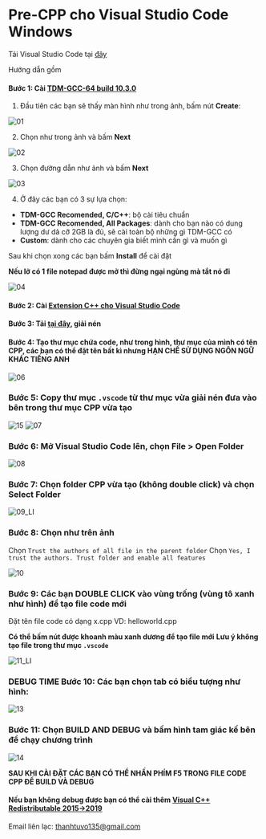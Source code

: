 # Pre-CPP cho Visual Studio Code Windows

Tải Visual Studio Code tại [đây](https://code.visualstudio.com/download)

Hướng dẫn gồm 

#### Bước 1: Cài [TDM-GCC-64 build 10.3.0](https://github.com/jmeubank/tdm-gcc/releases/download/v10.3.0-tdm64-2/tdm64-gcc-10.3.0-2.exe)

1. Đầu tiên các bạn sẽ thấy màn hình như trong ảnh, bấm nút **Create**:

![01](https://user-images.githubusercontent.com/48942146/134608773-f921ff61-9f9d-478a-b083-a2ecbc589a5b.png)

2. Chọn như trong ảnh và bấm **Next**

![02](https://user-images.githubusercontent.com/48942146/134609522-90d0f468-6361-421f-b624-4d69c79ab015.png)

3. Chọn đường dẫn như ảnh và bấm **Next**

![03](https://user-images.githubusercontent.com/48942146/134609585-85bc8212-757b-436d-be4a-90727ce3c88f.png)

4. Ở đây các bạn có 3 sự lựa chọn:

- **TDM-GCC Recomended, C/C++**: bộ cài tiêu chuẩn
- **TDM-GCC Recomended, All Packages**: dành cho bạn nào có dung lượng dư dả cỡ 2GB là đủ, sẽ cài toàn bộ những gì TDM-GCC có
- **Custom**: dành cho các chuyên gia biết mình cần gì và muốn gì

Sau khi chọn xong các bạn bấm **Install** để cài đặt

**Nếu lỡ có 1 file notepad được mở thì đừng ngại ngùng mà tắt nó đi**

![04](https://user-images.githubusercontent.com/48942146/134611361-4b02eee3-1698-4a9d-8c2a-a3f0818d78f8.png)

#### Bước 2: Cài [Extension C++ cho Visual Studio Code](https://marketplace.visualstudio.com/items?itemName=ms-vscode.cpptools)
#### Bước 3: Tải [tại đây](https://github.com/Noboroto/Pre-CPP/archive/refs/heads/master.zip), giải nén
#### Bước 4: Tạo thư mục chứa code, như trong hình, thư mục của mình có tên CPP, các bạn có thể đặt tên bất kì nhưng **HẠN CHẾ SỬ DỤNG NGÔN NGỮ KHÁC TIẾNG ANH**

![06](https://user-images.githubusercontent.com/48942146/135854262-e12047dd-7d0d-4252-86e6-ec69718f3812.png)

### Bước 5: Copy thư mục `.vscode` từ thư mục vừa giải nén đưa vào bên trong thư mục CPP vừa tạo

![15](https://user-images.githubusercontent.com/48942146/135854947-6471e889-907d-4fcc-830e-5dec2cae6590.png)
![07](https://user-images.githubusercontent.com/48942146/135854976-6e7c33f5-af1d-4251-927d-2ae1be939e0d.png)

### Bước 6: Mở Visual Studio Code lên, chọn File > Open Folder

![08](https://user-images.githubusercontent.com/48942146/135856096-ed76a69e-d6f2-4154-a632-5de1be2ba445.png)

### Bước 7: Chọn folder CPP vừa tạo (không double click) và chọn Select Folder

![09_LI](https://user-images.githubusercontent.com/48942146/135856330-46f8837e-5f1b-499f-96f0-a7d7d7c2fbfc.jpg)

### Bước 8: Chọn như trên ảnh 
Chọn `Trust the authors of all file in the parent folder`
Chọn `Yes, I trust the authors. Trust folder and enable all features`

![10](https://user-images.githubusercontent.com/48942146/135856685-d77e3f77-ff9a-4d9d-8e91-4e0100301117.png)

### Bước 9: Các bạn DOUBLE CLICK vào vùng trống (vùng tô xanh như hình) để tạo file code mới
Đặt tên file code có dạng x.cpp
VD: helloworld.cpp

**Có thể bấm nút được khoanh màu xanh dương để tạo file mới**
**Lưu ý không tạo file trong thư mục `.vscode`**

![11_LI](https://user-images.githubusercontent.com/48942146/135857823-78577227-6aaf-4ba4-bcb4-a999d42153e8.jpg)

### DEBUG TIME Bước 10: Các bạn chọn tab có biểu tượng như hình:

![13](https://user-images.githubusercontent.com/48942146/135857384-9be86db4-6157-42bc-8edd-0cbde34d0a89.png)

### Bước 11: Chọn BUILD AND DEBUG và bấm hình tam giác kế bên để chạy chương trình

![14](https://user-images.githubusercontent.com/48942146/135857487-6465db2f-708b-4ef9-8e16-b14eb23856cc.png)

**SAU KHI CÀI ĐẶT CÁC BẠN CÓ THỂ NHẤN PHÍM F5 TRONG FILE CODE CPP ĐỂ BUILD VÀ DEBUG** 

#### Nếu bạn không debug được bạn có thể cài thêm [Visual C++ Redistributable 2015->2019](https://aka.ms/vs/16/release/vc_redist.x64.exe)

Email liên lạc: thanhtuvo135@gmail.com
